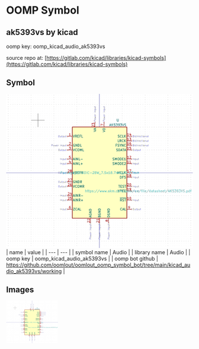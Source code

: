 # OOMP Symbol  
## ak5393vs  by kicad  
  
oomp key: oomp_kicad_audio_ak5393vs  
  
source repo at: [https://gitlab.com/kicad/libraries/kicad-symbols](https://gitlab.com/kicad/libraries/kicad-symbols)  
## Symbol  
  
[![working.png](working_600.png)](working.png)  
| name | value | 
| --- | --- | 
| symbol name | Audio | 
| library name | Audio | 
| oomp key | oomp_kicad_audio_ak5393vs | 
| oomp bot github | https://github.com/oomlout/oomlout_oomp_symbol_bot/tree/main/kicad_audio_ak5393vs/working | 
## Images  
  
[![working.png](working_140.png)](working.png)  
